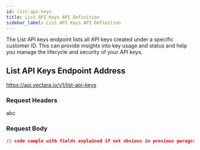 ```yaml
---
id: list-api-keys
title: List API Keys API Definition
sidebar_label: List API Keys API Definition
---
```


The List API keys endpoint lists all API keys created under a specific
customer ID. This can provide insights into key usage and status and help you
manage the lifecycle and security of your API keys.


## List API Keys Endpoint Address

https://api.vectara.io/v1/list-api-keys

### Request Headers

abc

### Request Body



```json
// code sample with fields explained if not obvious in previous paragraph

```